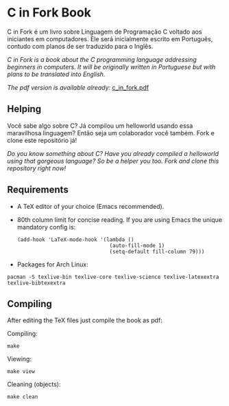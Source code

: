 C in Fork Book
==============

C in Fork é um livro sobre Linguagem de Programação C voltado aos iniciantes em
computadores. Ele será inicialmente escrito em Português, contudo com planos de
ser traduzido para o Inglês.

*C in Fork is a book about the C programming language addressing beginners in
computers.  It will be originally written in Portuguese but with plans to be
translated into English.*

*The pdf version is available already:*
[c_in_fork.pdf](https://github.com/c0defellas/c.in.fork.book/raw/master/c_in_fork.pdf)

Helping
-------

Você sabe algo sobre C? Já compilou um helloworld usando essa maravilhosa
linguagem? Então seja um colaborador você também. Fork e clone este
repositório já!

*Do you know something about C? Have you already compiled a helloworld using
that gorgeous language? So be a helper you too. Fork and clone this repository
right now!*


Requirements
------------

* A TeX editor of your choice (Emacs recommended).
 * 80th column limit for concise reading. If you are using Emacs the unique
 mandatory config is:

   ```
   (add-hook 'LaTeX-mode-hook '(lambda ()
                                 (auto-fill-mode 1)
                                 (setq-default fill-column 79)))
   ```

* Packages for Arch Linux:

 `pacman -S texlive-bin texlive-core texlive-science texlive-latexextra
 texlive-bibtexextra`


Compiling
---------

After editing the TeX files just compile the book as pdf:

Compiling:

`make`

Viewing:

`make view`

Cleaning (objects):

`make clean`
